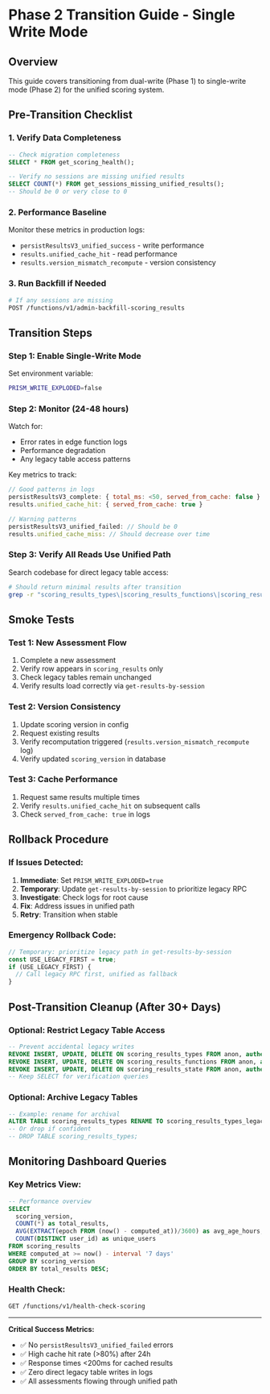 # Phase 2 Transition Guide - Single Write Mode

## Overview
This guide covers transitioning from dual-write (Phase 1) to single-write mode (Phase 2) for the unified scoring system.

## Pre-Transition Checklist

### 1. Verify Data Completeness
```sql
-- Check migration completeness
SELECT * FROM get_scoring_health();

-- Verify no sessions are missing unified results
SELECT COUNT(*) FROM get_sessions_missing_unified_results();
-- Should be 0 or very close to 0
```

### 2. Performance Baseline
Monitor these metrics in production logs:
- `persistResultsV3_unified_success` - write performance
- `results.unified_cache_hit` - read performance  
- `results.version_mismatch_recompute` - version consistency

### 3. Run Backfill if Needed
```bash
# If any sessions are missing
POST /functions/v1/admin-backfill-scoring_results
```

## Transition Steps

### Step 1: Enable Single-Write Mode
Set environment variable:
```bash
PRISM_WRITE_EXPLODED=false
```

### Step 2: Monitor (24-48 hours)
Watch for:
- Error rates in edge function logs
- Performance degradation  
- Any legacy table access patterns

Key metrics to track:
```javascript
// Good patterns in logs
persistResultsV3_complete: { total_ms: <50, served_from_cache: false }
results.unified_cache_hit: { served_from_cache: true }

// Warning patterns
persistResultsV3_unified_failed: // Should be 0
results.unified_cache_miss: // Should decrease over time
```

### Step 3: Verify All Reads Use Unified Path
Search codebase for direct legacy table access:
```bash
# Should return minimal results after transition
grep -r "scoring_results_types\|scoring_results_functions\|scoring_results_state" src/
```

## Smoke Tests

### Test 1: New Assessment Flow
1. Complete a new assessment
2. Verify row appears in `scoring_results` only
3. Check legacy tables remain unchanged
4. Verify results load correctly via `get-results-by-session`

### Test 2: Version Consistency
1. Update scoring version in config
2. Request existing results 
3. Verify recomputation triggered (`results.version_mismatch_recompute` log)
4. Verify updated `scoring_version` in database

### Test 3: Cache Performance
1. Request same results multiple times
2. Verify `results.unified_cache_hit` on subsequent calls
3. Check `served_from_cache: true` in logs

## Rollback Procedure

### If Issues Detected:
1. **Immediate**: Set `PRISM_WRITE_EXPLODED=true`
2. **Temporary**: Update `get-results-by-session` to prioritize legacy RPC
3. **Investigate**: Check logs for root cause
4. **Fix**: Address issues in unified path
5. **Retry**: Transition when stable

### Emergency Rollback Code:
```typescript
// Temporary: prioritize legacy path in get-results-by-session
const USE_LEGACY_FIRST = true;
if (USE_LEGACY_FIRST) {
  // Call legacy RPC first, unified as fallback
}
```

## Post-Transition Cleanup (After 30+ Days)

### Optional: Restrict Legacy Table Access
```sql
-- Prevent accidental legacy writes
REVOKE INSERT, UPDATE, DELETE ON scoring_results_types FROM anon, authenticated;
REVOKE INSERT, UPDATE, DELETE ON scoring_results_functions FROM anon, authenticated; 
REVOKE INSERT, UPDATE, DELETE ON scoring_results_state FROM anon, authenticated;
-- Keep SELECT for verification queries
```

### Optional: Archive Legacy Tables
```sql
-- Example: rename for archival
ALTER TABLE scoring_results_types RENAME TO scoring_results_types_legacy;
-- Or drop if confident
-- DROP TABLE scoring_results_types;
```

## Monitoring Dashboard Queries

### Key Metrics View:
```sql
-- Performance overview
SELECT 
  scoring_version,
  COUNT(*) as total_results,
  AVG(EXTRACT(epoch FROM (now() - computed_at))/3600) as avg_age_hours,
  COUNT(DISTINCT user_id) as unique_users
FROM scoring_results 
WHERE computed_at >= now() - interval '7 days'
GROUP BY scoring_version
ORDER BY total_results DESC;
```

### Health Check:
```bash
GET /functions/v1/health-check-scoring
```

---

**Critical Success Metrics:**
- ✅ No `persistResultsV3_unified_failed` errors
- ✅ High cache hit rate (>80%) after 24h
- ✅ Response times <200ms for cached results
- ✅ Zero direct legacy table writes in logs
- ✅ All assessments flowing through unified path
